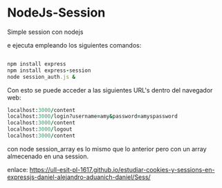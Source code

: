 # NodeJs-Session
Simple session con nodejs


e ejecuta empleando los siguientes comandos:
```ruby

npm install express
npm install express-session
node session_auth.js &
```

Con esto se puede acceder a las siguientes URL's dentro del navegador web:
```ruby
localhost:3000/content
localhost:3000/login?username=amy&password=amyspassword
localhost:3000/content
localhost:3000/logout
localhost:3000/content

```
con node session_array es lo mismo que lo anterior pero con un array almecenado en una session. 

enlace: https://ull-esit-pl-1617.github.io/estudiar-cookies-y-sessions-en-expressjs-daniel-alejandro-aduanich-daniel/Sess/
